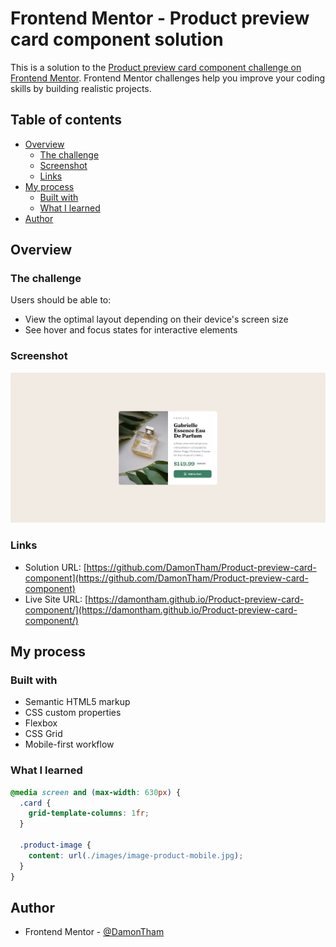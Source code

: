 # Frontend Mentor - Product preview card component solution

This is a solution to the [Product preview card component challenge on Frontend Mentor](https://www.frontendmentor.io/challenges/product-preview-card-component-GO7UmttRfa). Frontend Mentor challenges help you improve your coding skills by building realistic projects.

## Table of contents

- [Overview](#overview)
  - [The challenge](#the-challenge)
  - [Screenshot](#screenshot)
  - [Links](#links)
- [My process](#my-process)
  - [Built with](#built-with)
  - [What I learned](#what-i-learned)
- [Author](#author)

## Overview

### The challenge

Users should be able to:

- View the optimal layout depending on their device's screen size
- See hover and focus states for interactive elements

### Screenshot

![](./images/Screenshot.jpg)

### Links

- Solution URL: [https://github.com/DamonTham/Product-preview-card-component](https://github.com/DamonTham/Product-preview-card-component)
- Live Site URL: [https://damontham.github.io/Product-preview-card-component/](https://damontham.github.io/Product-preview-card-component/)

## My process

### Built with

- Semantic HTML5 markup
- CSS custom properties
- Flexbox
- CSS Grid
- Mobile-first workflow

### What I learned

<!-- ```html
<h1>Some HTML code I'm proud of</h1>
``` -->

```css
@media screen and (max-width: 630px) {
  .card {
    grid-template-columns: 1fr;
  }

  .product-image {
    content: url(./images/image-product-mobile.jpg);
  }
}
```

<!-- ```js
const proudOfThisFunc = () => {
  console.log("🎉");
};
``` -->

## Author

- Frontend Mentor - [@DamonTham](https://www.frontendmentor.io/profile/DamonTham)
